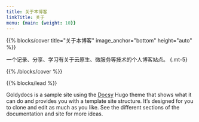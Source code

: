 ```yaml
---
title: 关于本博客
linkTitle: 关于
menu: {main: {weight: 10}}
---
```


{{% blocks/cover title="关于本博客" image_anchor="bottom" height="auto" %}}

一个记录、分享、学习有关于云原生、微服务等技术的个人博客站点。
{.mt-5}

{{% /blocks/cover %}}

{{% blocks/lead %}}

Goldydocs is a sample site using the [Docsy](https://github.com/google/docsy)
Hugo theme that shows what it can do and provides you with a template site
structure. It’s designed for you to clone and edit as much as you like. See the
different sections of the documentation and site for more ideas.

<!-- {{% /blocks/lead %}}

{{% blocks/section %}}

# This is another section
{.text-center}

{{% /blocks/section %}}

{{% blocks/section %}}

# This is another section
{.text-center}

{{% /blocks/section %}} -->